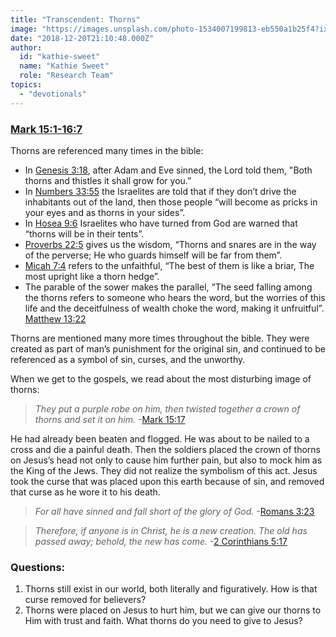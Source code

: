 ```yaml
---
title: "Transcendent: Thorns"
image: "https://images.unsplash.com/photo-1534007199813-eb550a1b25f4?ixlib=rb-1.2.1&q=85&fm=jpg&crop=entropy&cs=srgb&ixid=eyJhcHBfaWQiOjk2NjF9"
date: "2018-12-20T21:10:48.000Z"
author:
  id: "kathie-sweet"
  name: "Kathie Sweet"
  role: "Research Team"
topics:
  - "devotionals"
---
```

### [Mark 15:1-16:7][1]
Thorns are referenced many times in the bible:
- In [Genesis 3:18][2], after Adam and Eve sinned, the Lord told them, "Both thorns and thistles it shall grow for you.”
- In [Numbers 33:55][3] the Israelites are told that if they don’t drive the inhabitants out of the land, then those people “will become as pricks in your eyes and as thorns in your sides”.
- In [Hosea 9:6][4] Israelites who have turned from God are warned that “thorns will be in their tents”.
- [Proverbs 22:5][5] gives us the wisdom, “Thorns and snares are in the way of the perverse; He who guards himself will be far from them”.
- [Micah 7:4][6] refers to the unfaithful, “The best of them is like a briar, The most upright like a thorn hedge”.
- The parable of the sower makes the parallel, “The seed falling among the thorns refers to someone who hears the word, but the worries of this life and the deceitfulness of wealth choke the word, making it unfruitful”. [Matthew 13:22][7]

Thorns are mentioned many more times throughout the bible.  They were created as part of man’s punishment for the original sin, and continued to be referenced as a symbol of sin, curses, and the unworthy.

When we get to the gospels, we read about the most disturbing image of thorns:

> _They put a purple robe on him, then twisted together a crown of thorns and set it on him._  -[Mark 15:17][1]

He had already been beaten and flogged.  He was about to be nailed to a cross and die a painful death.  Then the soldiers placed the crown of thorns on Jesus’s head not only to cause him further pain, but also to mock him as the King of the Jews.  They did not realize the symbolism of this act.  Jesus took the curse that was placed upon this earth because of sin, and removed that curse as he wore it to his death.

> _For all have sinned and fall short of the glory of God._  -[Romans 3:23][8]

> _Therefore, if anyone is in Christ, he is a new creation. The old has passed away; behold, the new has come._  -[2 Corinthians 5:17][9]


### Questions:

1. Thorns still exist in our world, both literally and figuratively.  How is that curse removed for believers?
2. Thorns were placed on Jesus to hurt him, but we can give our thorns to Him with trust and faith.  What thorns do you need to give to Jesus?

[1]: https://www.biblegateway.com/passage/?search=Mark+15.1-16.7&version=NIV
[2]: https://www.biblegateway.com/passage/?search=Genesis+3.18
[3]: https://www.biblegateway.com/passage/?search=Numbers+33.55
[4]: https://www.biblegateway.com/passage/?search=Hosea+9.6
[5]: https://www.biblegateway.com/passage/?search=Proverbs+22.5
[6]: https://www.biblegateway.com/passage/?search=Micah+7.4
[7]: https://www.biblegateway.com/passage/?search=Matthew+13.22
[8]: https://www.biblegateway.com/passage/?search=Romans+3.23
[9]: https://www.biblegateway.com/passage/?search=2+Corinthians+5.17